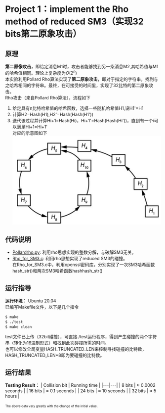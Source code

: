 # Project 1：implement the Rho method of reduced SM3（实现32 bits第二原象攻击）
## 原理
**第二原像攻击**，即给定消息M1时，攻击者能够找到另一条消息M2,其哈希值与M1的哈希值相同。理论上复杂度为$O(2^n)$  
本实验利用Pollard Rho算法实现了**第二原象攻击**，即对于指定的字符串，找到与之哈希相同的字符串。最终，在可接受的时间里，实现了$32$比特的第二原象攻击。      
Rho攻击（来自Pollard Rho算法），流程如下  
1. 给定具有n比特哈希值的哈希函数，选择一些随机哈希值H1,设H1'=H1
2. 计算H2=Hash(H1),H2'=Hash(Hash(H1'))
3. 迭代该过程并计算Hi+1=Hash(Hi)，Hi+1'=Hash(Hash(Hi'))，直到有一个i可以满足Hi+1=Hi+1'  
对应的示意图如下  
![](https://github.com/fyl01/course-project/blob/main/the%20Rho%20method%20of%20reduced%20SM3/headImg.png)  

## 代码说明
- [Pollardrho.py](https://github.com/fyl01/course-project/blob/main/the%20Rho%20method%20of%20reduced%20SM3/Pollardrho.py): 利用rho思想实现的整数分解，与破解SM3无关。
- [Rho_for_SM3.c](https://github.com/fyl01/course-project/blob/main/the%20Rho%20method%20of%20reduced%20SM3/Rho_for_SM3.c): 利用rho思想实现了reduced SM3的碰撞。  
在Rho_for_SM3.c中，利用openssl密码库，分别实现了一次SM3哈希函数hash_str()和两次SM3哈希函数hashhash_str()

## 运行指导
**运行环境：** Ubuntu 20.04  
已编写Makefile文件，以下是几个指令    
```shell
$ make
$ ./test
$ make clean
```
test文件已上传（32bit碰撞），可直接./test运行程序，得到产生碰撞的两个字符串（转化为16进制形式）和找到此次碰撞所需的时间。  
也可以修改全局变量HASH_TRUNCATED_LEN来控制寻找碰撞的比特数，HASH_TRUNCATED_LEN*8即为要碰撞的比特数。

## 运行结果
**Testing Result：**
| Collision bit | Running time |
|---|---|
| 8 bits | $\approx$ 0.0002 seconds |
| 16 bits | $\approx$ 0.1 seconds |
| 24 bits | $\approx$ 10 seconds |
| 32 bits | $\approx$ 5 hours |

<font size="1">The above data vary greatly with the change of the initial value.</font><br />  

